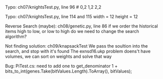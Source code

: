 ﻿Typo: ch07/knightsTest.py, line 96
	# 0,2   1,2   2,2

Typo: ch07/knightsTest.py, line 114 and 115
	width = 12
	height = 12

Reverse Search (maybe): ch08/genetic.py, line 86
	if we order the historical items high to low, or low to high
	do we need to change the search algorithm?

Not finding solution: ch09/knapsackTest
	We pass the soultion into the search, and stop with it's found
	The exnsd16.ukp problem doens't have volumes, we can sort on weights and solve that way

Bug: PiTest.cs: need to add one to get_denominator
	            1 + bits_to_int(genes.Take(bitValues.Length).ToArray(), bitValues);
